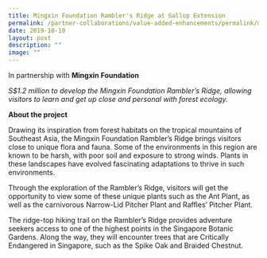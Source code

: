```yaml
---
title: Mingxin Foundation Rambler's Ridge at Gallop Extension
permalink: /partner-collaborations/value-added-enhancements/permalink/mingxinfoundationramblersridge/
date: 2019-10-19
layout: post
description: ""
image: ""
---
```


In partnership with **Mingxin Foundation**

*S$1.2 million to develop the Mingxin Foundation Rambler’s Ridge, allowing visitors to learn and get up close and personal with forest ecology.*

**About the project**

Drawing its inspiration from forest habitats on the tropical mountains of Southeast Asia, the Mingxin Foundation Rambler’s Ridge brings visitors close to unique flora and fauna. Some of the environments in this region are known to be harsh, with poor soil and exposure to strong winds. Plants in these landscapes have evolved fascinating adaptations to thrive in such environments.

Through the exploration of the Rambler’s Ridge, visitors will get the opportunity to view some of these unique plants such as the Ant Plant, as well as the carnivorous Narrow-Lid Pitcher Plant and Raffles’ Pitcher Plant.

The ridge-top hiking trail on the Rambler’s Ridge provides adventure seekers access to one of the highest points in the Singapore Botanic Gardens. Along the way, they will encounter trees that are Critically Endangered in Singapore, such as the Spike Oak and Braided Chestnut.
